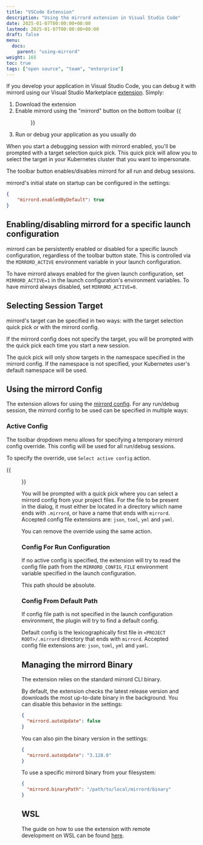 ```yaml
---
title: "VSCode Extension"
description: "Using the mirrord extension in Visual Studio Code"
date: 2025-01-07T00:00:00+00:00
lastmod: 2025-01-07T00:00:00+00:00
draft: false
menu:
  docs:
    parent: "using-mirrord"
weight: 165
toc: true
tags: ["open source", "team", "enterprise"]
---
```


If you develop your application in Visual Studio Code, you can debug it with mirrord using our Visual Studio Marketplace [extension](https://marketplace.visualstudio.com/items?itemName=MetalBear.mirrord). Simply:
1. Download the extension
2. Enable mirrord using the "mirrord" button on the bottom toolbar
{{<figure src="images/enabler.png" alt="mirrord button">}}
3. Run or debug your application as you usually do

When you start a debugging session with mirrord enabled, you'll be prompted with a target selection quick pick.
This quick pick will allow you to select the target in your Kubernetes cluster that you want to impersonate.

The toolbar button enables/disables mirrord for all run and debug sessions.

mirrord's initial state on startup can be configured in the settings:
```json
{
    "mirrord.enabledByDefault": true
}
```

## Enabling/disabling mirrord for a specific launch configuration

mirrord can be persistently enabled or disabled for a specific launch configuration, regardless of the toolbar button state.
This is controlled via the `MIRRORD_ACTIVE` environment variable in your launch configuration.

To have mirrord always enabled for the given launch configuration, set `MIRRORD_ACTIVE=1` in the launch configuration's environment variables.
To have mirrord always disabled, set `MIRRORD_ACTIVE=0`.

## Selecting Session Target

mirrord's target can be specified in two ways: with the target selection quick pick or with the mirrord config.

If the mirrord config does not specify the target, you will be prompted with the quick pick each time you start a new session.

The quick pick will only show targets in the namespace specified in the mirrord config.
If the namespace is not specified, your Kubernetes user's default namespace will be used.

## Using the mirrord Config

The extension allows for using the [mirrord config](/docs/reference/configuration).
For any run/debug session, the mirrord config to be used can be specified in multiple ways:

### Active Config

The toolbar dropdown menu allows for specifying a temporary mirrord config override.
This config will be used for all run/debug sessions.

To specify the override, use `Select active config` action.

{{<figure src="images/select-active-config.png" alt="select active config action">}}

You will be prompted with a quick pick where you can select a mirrord config from your project files.
For the file to be present in the dialog, it must either be located in a directory which name ends with `.mirrord`,
or have a name that ends with `mirrord`. Accepted config file extensions are: `json`, `toml`, `yml` and `yaml`.

You can remove the override using the same action.

### Config For Run Configuration

If no active config is specified, the extension will try to read the config file path from the `MIRRORD_CONFIG_FILE` environment variable specified in the launch configuration.

This path should be absolute.

### Config From Default Path

If config file path is not specified in the launch configuration environment, the plugin will try to find a default config.

Default config is the lexicographically first file in `<PROJECT ROOT>/.mirrord` directory that ends with `mirrord`.
Accepted config file extensions are: `json`, `toml`, `yml` and `yaml`.

## Managing the mirrord Binary

The extension relies on the standard mirrord CLI binary.

By default, the extension checks the latest release version and downloads the most up-to-date binary in the background.
You can disable this behavior in the settings:
```json
{
  "mirrord.autoUpdate": false
}
```

You can also pin the binary version in the settings:
```json
{
  "mirrord.autoUpdate": "3.128.0"
}
```

To use a specific mirrord binary from your filesystem:
```json
{
  "mirrord.binaryPath": "/path/to/local/mirrord/binary"
}
```

## WSL

The guide on how to use the extension with remote development on WSL can be found [here](/docs/using-mirrord/wsl/#root-project-vscode).
